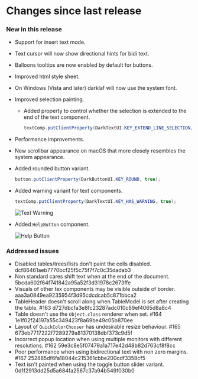 # Changes since last release

### New in this release
- Support for insert text mode.
- Text cursor will now show directional hints for bidi text.
- Balloons tooltips are now enabled by default for buttons.
- Improved html style sheet.
- On Windows (Vista and later) darklaf will now use the system font.
- Improved selection painting.
  - Added property to control whether the selection is extended to the end of the text component.
    ````java
    textComp.putClientProperty(DarkTextUI.KEY_EXTEND_LINE_SELECTION, enabled);
    ````
- Performance improvements.
- New scrollbar appearance on macOS that more closely resembles the system appearance.
- Added rounded button variant.
  ````java
  button.putClientProperty(DarkButtonUI.KEY_ROUND, true);
  ````
- Added warning variant for text components.
  ````java
  textComp.putClientProperty(DarkTextUI.KEY_HAS_WARNING, true);
  ````

  ![Text Warning](https://github.com/weisJ/darklaf/wiki/text_warning.png)
- Added `HelpButton` component.

  ![Help Button](https://github.com/weisJ/darklaf/wiki/help_button.png)
  

### Addressed issues
- Disabled tables/trees/lists don't paint the cells disabled. dcf86461aeb7770bcf25f5c75f7f7c0c35dadab3
- Non standard cares shift text when at the end of the document. 5bcda602f64f741842a95a52f3d31978c2673ffe
- Visuals of other tex components may be visible outside of border. aaa3a0849ea9235954f3d95cdcdcab5c871bbca2
- TableHeader doesn't scroll along when TableModel is set after creating the table. #163 d727dbcfa3e8fc23287adc010c89ef4065d8a8c4
- Table doesn't use the `Object.class` renderer when set. #164 1e1f02f24197a55c349423f8a69be49c05b870ee
- Layout of `QuickColorChooser` has undesirable resize behaviour. #165 673eb7717222f7289279a81370138dbf373c9d5f
- Incorrect popup location when using multiple monitors with different resolutions. #162 59e3c8e5f07479a1a717e42d48b82d763cf8f8cc
- Poor performance when using bidirectional text with non zero margins. #167 252885df6fa18044c215361cbbe200cdf3358cf5
- Text isn't painted when using the toggle button slider variant. 0d1f2913dd25d5a684fa2567c37a94b549f030b0
